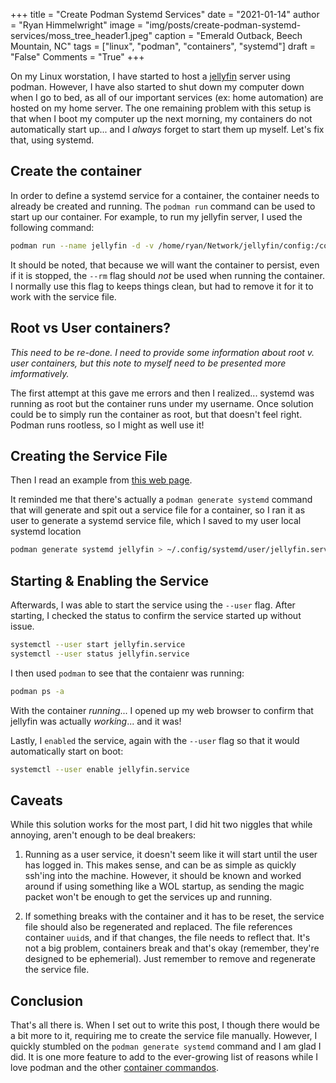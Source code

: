 +++
title   = "Create Podman Systemd Services"
date    = "2021-01-14"
author  = "Ryan Himmelwright"
image   = "img/posts/create-podman-systemd-services/moss_tree_header1.jpeg"
caption = "Emerald Outback, Beech Mountain, NC"
tags    = ["linux", "podman", "containers", "systemd"]
draft   = "False"
Comments = "True"
+++

On my Linux worstation, I have started to host a
[jellyfin](https://jellyfin.org/) server using podman. However, I have also
started to shut down my computer down when I go to bed, as all of our
important services (ex: home automation) are hosted on my home server. The
one remaining problem with this setup is that when I boot my computer up the
next morning, my containers do not automatically start up... and I *always*
forget to start them up myself. Let's fix that, using systemd.

<!--more-->

## Create the container

In order to define a systemd service for a container, the container needs to
already be created and running. The `podman run` command can be used to start
up our container. For example, to run my jellyfin server, I used the
following command:

```bash
podman run --name jellyfin -d -v /home/ryan/Network/jellyfin/config:/config -v /home/ryan/Network/jellyfin/cache:/cache -v /home/ryan/Music:/media/music:ro -v /home/ryan/Videos:/media/videos:ro --net=host --privileged jellyfin/jellyfin:latest
```

It should be noted, that because we will want the container to persist, even
if it is stopped, the `--rm` flag should *not* be used when running the
container. I normally use this flag to keeps things clean, but had to remove
it for it to work with the service file.


## Root vs User containers?

*This need to be re-done. I need to provide some information about root v.
user containers, but this note to myself need to be presented more
imformatively.*

The first attempt at this gave me errors and then I realized... systemd was
running as root but the container runs under my username. Once solution could
be to simply run the container as root, but that doesn't feel right. Podman
runs rootless, so I might as well use it!


## Creating the Service File

Then I read an example from [this web page](https://www.redhat.com/sysadmin/podman-shareable-systemd-services).

It reminded me that there's actually a `podman generate systemd` command that
will generate and spit out a service file for a container, so I ran it as
user to generate a systemd service file, which I saved to my user local
systemd location

```bash
podman generate systemd jellyfin > ~/.config/systemd/user/jellyfin.service
```


## Starting & Enabling the Service

Afterwards, I was able to start the service using the `--user` flag. After
starting, I checked the status to confirm the service started up without
issue.

```bash
systemctl --user start jellyfin.service
systemctl --user status jellyfin.service
```

I then used `podman` to see that the contaienr was running:

```bash
podman ps -a
```

With the container *running*... I opened up my web browser to confirm that
jellyfin was actually *working*... and it was!

Lastly, I `enabled` the service, again with the `--user` flag so that it
would automatically start on boot:


```bash
systemctl --user enable jellyfin.service
```


## Caveats

While this solution works for the most part, I did hit two niggles that while
annoying, aren't enough to be deal breakers:

1. Running as a user service, it doesn't seem like it will start until the
user has logged in. This makes sense, and can be as simple as quickly ssh'ing
into the machine. However, it should be known and worked around if using
something like a WOL startup, as sending the magic packet won't be enough to
get the services up and running.

2. If something breaks with the container and it has to be reset, the service
file should also be regenerated and replaced. The file references container
`uuid`s, and if that changes, the file needs to reflect that. It's not a big
problem, containers break and that's okay (remember, they're designed to be
ephemerial). Just remember to remove and regenerate the service file. 

## Conclusion

That's all there is. When I set out to write this post, I though there would
be a bit more to it, requiring me to create the service file manually.
However, I quickly stumbled on the `podman generate systemd` command and I am
glad I did. It is one more feature to add to the ever-growing list of reasons
while I love podman and the other [container
commandos](https://docs.fedoraproject.org/en-US/fedora-silverblue/_attachments/container-commandos.pdf).
